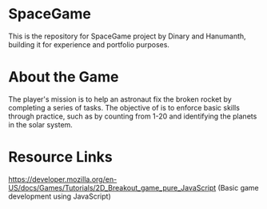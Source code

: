 # SpaceGame
This is the repository for SpaceGame project by Dinary and Hanumanth, building it for experience and portfolio purposes.

# About the Game
The player's mission is to help an astronaut fix the broken rocket by completing a series of tasks.
The objective of is to enforce basic skills through practice, such as by counting from 1-20 and identifying the planets in the solar system.  

# Resource Links
https://developer.mozilla.org/en-US/docs/Games/Tutorials/2D_Breakout_game_pure_JavaScript (Basic game development using JavaScript)
